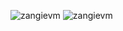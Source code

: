 <p><img src="https://github-readme-stats.vercel.app/api?username=zangievm&theme=dark&show_icons=true&locale=en" alt="zangievm" />
<img src="https://github-readme-stats.vercel.app/api/top-langs?username=zangievm&theme=dark&show_icons=true&locale=en&layout=compact" alt="zangievm" />
</p>

